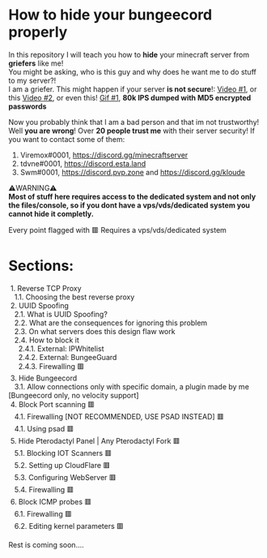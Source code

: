 # How to hide your bungeecord properly

In this repository I will teach you how to **hide** your minecraft server from **griefers** like me!\
You might be asking, who is this guy and why does he want me to do stuff to my server?!\
I am a griefer. This might happen if your server **is not secure**!: [Video #1](https://www.youtube.com/watch?v=-_N-j7jamjQ&), or this [Video #2](https://www.youtube.com/watch?v=ricF53F6fDE&t=118s), or even this! [Gif #1](https://cdn.discordapp.com/attachments/929111080276467723/989227429828653066/80k.mp4), **80k IPS dumped with MD5 encrypted passwords** 

Now you probably think that I am a bad person and that im not trustworthy! Well **you are wrong**! Over **20 people trust me** with their server security! If you want to contact some of them: 
1. Viremox#0001, https://discord.gg/minecraftserver
2. tdvne#0001, https://discord.esta.land
3. Swm#0001, https://discord.pvp.zone and https://discord.gg/kloude

⚠️WARNING⚠️\
**Most of stuff here requires access to the dedicated system and not only the files/console, so if you dont have a vps/vds/dedicated system you cannot hide it completly.**

Every point flagged with 🟥 Requires a vps/vds/dedicated system

<!--- Idk how to use markdown dont hate me please :) -->
# Sections:

&nbsp;1. Reverse TCP Proxy\
&nbsp;&nbsp;&nbsp;1.1. Choosing the best reverse proxy\
&nbsp;2. UUID Spoofing\
&nbsp;&nbsp;&nbsp;2.1. What is UUID Spoofing?\
&nbsp;&nbsp;&nbsp;2.2. What are the consequences for ignoring this problem\
&nbsp;&nbsp;&nbsp;2.3. On what servers does this design flaw work\
&nbsp;&nbsp;&nbsp;2.4. How to block it\
&nbsp;&nbsp;&nbsp;&nbsp;&nbsp;2.4.1. External: IPWhitelist\
&nbsp;&nbsp;&nbsp;&nbsp;&nbsp;2.4.2. External: BungeeGuard\
&nbsp;&nbsp;&nbsp;&nbsp;&nbsp;2.4.3. Firewalling 🟥\
&nbsp;3. Hide Bungeecord\
&nbsp;&nbsp;&nbsp;3.1. Allow connections only with specific domain, a plugin made by me [Bungeecord only, no velocity support]\
&nbsp;4. Block Port scanning 🟥\
&nbsp;&nbsp;&nbsp;4.1. Firewalling [NOT RECOMMENDED, USE PSAD INSTEAD] 🟥\
&nbsp;&nbsp;&nbsp;4.1. Using psad 🟥\
&nbsp;5. Hide Pterodactyl Panel | Any Pterodactyl Fork 🟥\
&nbsp;&nbsp;&nbsp;5.1. Blocking IOT Scanners 🟥\
&nbsp;&nbsp;&nbsp;5.2. Setting up CloudFlare 🟥\
&nbsp;&nbsp;&nbsp;5.3. Configuring WebServer 🟥\
&nbsp;&nbsp;&nbsp;5.4. Firewalling 🟥\
&nbsp;6. Block ICMP probes 🟥\
&nbsp;&nbsp;&nbsp;6.1. Firewalling 🟥\
&nbsp;&nbsp;&nbsp;6.2. Editing kernel parameters 🟥

Rest is coming soon....
